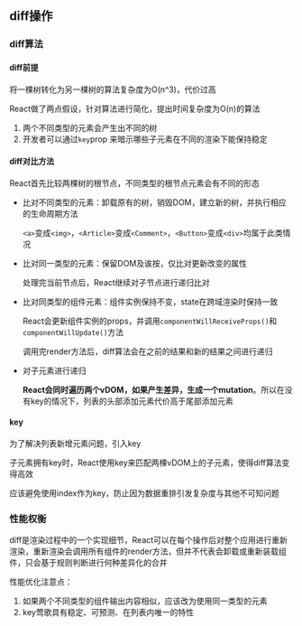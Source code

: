 ## diff操作

### diff算法

#### diff前提

将一棵树转化为另一棵树的算法复杂度为O(n^3)，代价过高

React做了两点假设，针对算法进行简化，提出时间复杂度为O(n)的算法
1. 两个不同类型的元素会产生出不同的树
2. 开发者可以通过`key`prop 来暗示哪些子元素在不同的渲染下能保持稳定

#### diff对比方法

React首先比较两棵树的根节点，不同类型的根节点元素会有不同的形态

* 比对不同类型的元素：卸载原有的树，销毁DOM，建立新的树，并执行相应的生命周期方法

	`<a>`变成`<img>`，`<Article>`变成`<Comment>`，`<Button>`变成`<div>`均属于此类情况

* 比对同一类型的元素：保留DOM及诶按，仅比对更新改变的属性

    处理完当前节点后，React继续对子节点进行递归比对

* 比对同类型的组件元素：组件实例保持不变，state在跨域渲染时保持一致

    React会更新组件实例的props，并调用`componentWillReceiveProps()`和`componentWillUpdate()`方法

    调用完render方法后，diff算法会在之前的结果和新的结果之间进行递归

* 对子元素进行递归

    **React会同时遍历两个vDOM，如果产生差异，生成一个mutation**。所以在没有key的情况下，列表的头部添加元素代价高于尾部添加元素

#### **key**

为了解决列表新增元素问题，引入key

子元素拥有key时，React使用key来匹配两棵vDOM上的子元素，使得diff算法变得高效

应该避免使用index作为key，防止因为数据重排引发复杂度与其他不可知问题

### 性能权衡

diff是渲染过程中的一个实现细节，React可以在每个操作后对整个应用进行重新渲染，重新渲染会调用所有组件的render方法，但并不代表会卸载或重新装载组件，只会基于规则判断进行何种差异化的合并

性能优化注意点：
1. 如果两个不同类型的组件输出内容相似，应该改为使用同一类型的元素
2. key莺歌具有稳定、可预测、在列表内唯一的特性